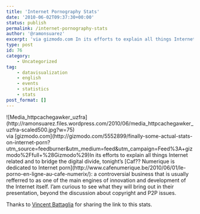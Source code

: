 ```yaml
---
title: 'Internet Pornography Stats'
date: '2010-06-02T09:37:30+00:00'
status: publish
permalink: /internet-pornography-stats
author: '@ramonsuarez'
excerpt: 'via gizmodo.com In its efforts to explain all things Internet related and to bridge the digital divide, tonight''s Caf?? Numerique is dedicated to Internet porn: a controversial business that is usually refferred to as one of the main engines of inn...'
type: post
id: 76
category:
    - Uncategorized
tag:
    - datavisualization
    - english
    - events
    - statistics
    - stats
post_format: []
---
```

<div class="p_embed p_image_embed">![Media_httpcachegawker_uzfra](http://ramonsuarez.files.wordpress.com/2010/06/media_httpcachegawker_uzfra-scaled500.jpg?w=75)</div>via [gizmodo.com](http://gizmodo.com/5552899/finally-some-actual-stats-on-internet-porn?utm_source=feedburner&utm_medium=feed&utm_campaign=Feed%3A+gizmodo%2Ffull+%28Gizmodo%29)</div>In its efforts to explain all things Internet related and to bridge the digital divide, tonight’s [Caf?? Numerique is dedicated to Internet porn](http://www.cafenumerique.be/2010/06/01/le-porno-en-ligne-au-cafe-numerix/): a controversial business that is usually refferred to as one of the main engines of innovation and development of the Internet itself. I’am curious to see what they will bring out in their presentation, beyond the discussion about copyright and P2P issues.

Thanks to [Vincent Battaglia](http://twitter.com/vinch01) for sharing the link to this stats.

</div>